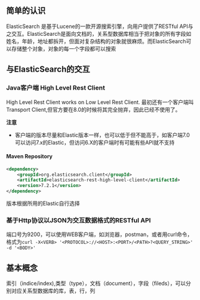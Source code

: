## 简单的认识
ElasticSearch 是基于Lucene的一款开源搜索引擎，向用户提供了RESTful API与之交互。ElasticSearch是面向文档的，关系型数据库相当于把对象的所有字段如姓名，年龄，地址都拆开，但面对复杂结构的对象就很麻烦。而ElasticSearch可以存储整个对象，对象的每一个字段都可以搜索
## 与ElasticSearch的交互
### Java客户端 High Level Rest Client
High Level Rest Client works on Low Level Rest Client. 最初还有一个客户端叫Transport Client,但官方要在8.0的时候将其完全抛弃，因此已经不使用了。

**注意**
- 客户端的版本尽量和Elastic版本一样，也可以低于但不能高于，如客户端7.0可以访问7.x的Elastic，但访问6.X的客户端时有可能有些API就不支持
#### Maven Repository
```xml
<dependency>
    <groupId>org.elasticsearch.client</groupId>
    <artifactId>elasticsearch-rest-high-level-client</artifactId>
    <version>7.2.1</version>
</dependency>
```
版本根据所用的Elastic自行选择
### 基于Http协议以JSON为交互数据格式的RESTful API
端口号为9200，可以使用WEB客户端，如浏览器，postman，或者用curl命令，格式为`curl -X<VERB> '<PROTOCOL>://<HOST>:<PORT>/<PATH>?<QUERY_STRING>' -d '<BODY>'`
## 基本概念
索引（indice/index),类型（type），文档（document），字段（fileds），可以分别对应关系型数据库的库，表，行，列
